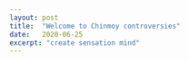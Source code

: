 ```yaml
---
layout: post
title:  "Welcome to Chinmoy controversies"
date:   2020-06-25
excerpt: "create sensation mind"
---
```

